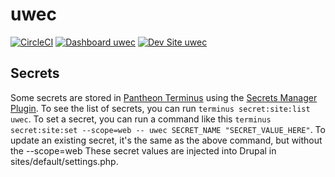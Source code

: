 # uwec 

[![CircleCI](https://circleci.com/gh/electriccitizen/uwec.svg?style=shield)](https://circleci.com/gh/electriccitizen/uwec)
[![Dashboard uwec](https://img.shields.io/badge/dashboard-uwec-yellow.svg)](https://dashboard.pantheon.io/sites/dfeadf45-ac5d-48f4-a701-c121589cff0e#dev/code)
[![Dev Site uwec](https://img.shields.io/badge/site-uwec-blue.svg)](http://dev-uwec.pantheonsite.io/)



## Secrets
Some secrets are stored in [Pantheon Terminus](https://docs.pantheon.io/terminus) using the [Secrets Manager Plugin](https://github.com/pantheon-systems/terminus-secrets-manager-plugin).
To see the list of secrets, you can run `terminus secret:site:list uwec`.
To set a secret, you can run a command like this `terminus secret:site:set --scope=web -- uwec SECRET_NAME "SECRET_VALUE_HERE"`.
To update an existing secret, it's the same as the above command, but without the --scope=web
These secret values are injected into Drupal in sites/default/settings.php.
